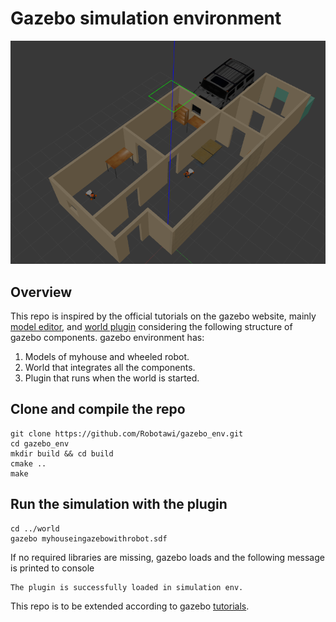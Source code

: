 # Gazebo simulation environment
![overview](myhouse.png)

## Overview
This repo is inspired by the official tutorials on the gazebo website, mainly [model editor](http://gazebosim.org/tutorials?tut=guided_b3), and [world plugin](http://gazebosim.org/tutorials?tut=plugins_hello_world&cat=write_plugin) considering the following structure of gazebo components.
gazebo environment has:
1. Models of myhouse and wheeled robot.
2. World that integrates all the components.
3. Plugin that runs when the world is started.

## Clone and compile the repo  
```
git clone https://github.com/Robotawi/gazebo_env.git
cd gazebo_env
mkdir build && cd build
cmake .. 
make
```

## Run the simulation with the plugin
```
cd ../world
gazebo myhouseingazebowithrobot.sdf
```
If no required libraries are missing, gazebo loads and the following message is printed to console
```
The plugin is successfully loaded in simulation env.
```

This repo is to be extended according to gazebo [tutorials](http://gazebosim.org/tutorials).